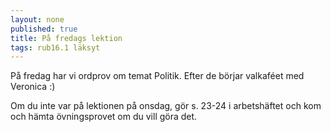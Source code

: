 ```yaml
---
layout: none
published: true
title: På fredags lektion
tags: rub16.1 läksyt
---
```

På fredag har vi ordprov om temat Politik. Efter de börjar valkaféet med Veronica :)

Om du inte var på lektionen på onsdag, gör s. 23-24 i arbetshäftet och kom och hämta övningsprovet om du vill göra det.